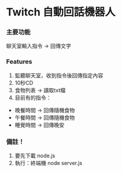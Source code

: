 # Twitch 自動回話機器人
### 主要功能
聊天室輸入指令 → 回傳文字

### Features
1. 監聽聊天室，收到指令後回傳指定內容
2. 10秒CD
3. 食物列表 → 讀取txt檔
4. 目前有的指令：
- 晚餐時間 → 回傳隨機食物
- 午餐時間 → 回傳隨機食物
- 睡覺時間 → 回傳晚安

### 備註！
1. 要先下載 node.js
2. 執行：終端機 node server.js
